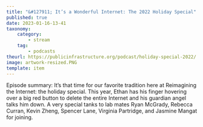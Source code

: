 ```yaml
---
title: "&#127911; It’s a Wonderful Internet: The 2022 Holiday Special"
published: true
date: 2023-01-16-13-41
taxonomy:
    category:
        - stream
    tag:
        - podcasts
theurl: https://publicinfrastructure.org/podcast/holiday-special-2022/
image: artwork-resized.PNG
template: item
---
```


Episode summary: It&rsquo;s that time for our favorite tradition here at Reimagining the Internet: the holiday special. This year, Ethan has his finger hovering over a big red button to delete the entire Internet and his guardian angel talks him down. A very special tanks to lab mates Ryan McGrady, Rebecca Curran, Kevin Zheng, Spencer Lane, Virginia Partridge, and Jasmine Mangat for joining.
